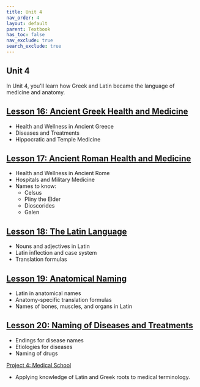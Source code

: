 ```yaml
---
title: Unit 4
nav_order: 4
layout: default
parent: Textbook
has_toc: false
nav_exclude: true
search_exclude: true
---
```


## Unit 4

In Unit 4, you'll learn how Greek and Latin became the language of medicine and anatomy. 

[Lesson 16: Ancient Greek Health and Medicine](./lesson16-greek-medicine/)
-

- Health and Wellness in Ancient Greece
- Diseases and Treatments
- Hippocratic and Temple Medicine

[Lesson 17: Ancient Roman Health and Medicine](./lesson17-roman-medicine/)
-

- Health and Wellness in Ancient Rome
- Hospitals and Military Medicine
- Names to know:
    - Celsus
    - Pliny the Elder
    - Dioscorides
    - Galen

[Lesson 18: The Latin Language](./lesson18-latin/)
-

- Nouns and adjectives in Latin
- Latin inflection and case system
- Translation formulas

[Lesson 19: Anatomical Naming](./lesson19-anatomy/)
-

- Latin in anatomical names
- Anatomy-specific translation formulas
- Names of bones, muscles, and organs in Latin
    
[Lesson 20: Naming of Diseases and Treatments](./lesson20-medical-naming/)
-

- Endings for disease names
- Etiologies for diseases
- Naming of drugs

[Project 4: Medical School](./project4-medschool/)

- Applying knowledge of Latin and Greek roots to medical terminology.
